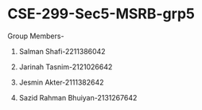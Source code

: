 # CSE-299-Sec5-MSRB-grp5
Group Members-

1. Salman Shafi-2211386042

2. Jarinah Tasnim-2121026642

3. Jesmin Akter-2111382642

4. Sazid Rahman Bhuiyan-2131267642
